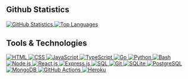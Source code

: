 ## Github Statistics

<a href="https://github.com/enenumxela">
	<img align="center" src="https://github-readme-stats.vercel.app/api?username=enenumxela&show_icons=true&count_private=true&line_height=27&custom_title=Github%20Statistics" alt="GitHub Statistics">
</a>
<a href="https://github.com/enenumxela">
	<img align="center" src="https://github-readme-stats.vercel.app/api/top-langs/?username=enenumxela&langs_count=3&custom_title=Top%20Languages" alt="Top Languages">
</a>

## Tools & Technologies

<a href="#">
	<img alt="HTML" src="https://img.shields.io/badge/HTML-E34F26.svg?logo=html5&logoColor=white">
</a>
<a href="#">
	<img alt="CSS" src="https://img.shields.io/badge/CSS-1572B6.svg?logo=css3&logoColor=white">
</a>
<a href="#">
	<img alt="JavaScript" src="https://img.shields.io/badge/JavaScript-F7DF1E.svg?logo=javascript&logoColor=black">
</a>
<a href="#">
	<img alt="TypeScript" src="https://img.shields.io/badge/TypeScript-2671E5.svg?logo=typescript&logoColor=white">
</a>
<a href="#">
	<img alt="Go" src="https://img.shields.io/badge/Go-1572B6.svg?logo=go&logoColor=white">
</a>
<a href="#">
	<img alt="Python" src="https://img.shields.io/badge/Python-14354C.svg?logo=python&logoColor=white">
</a>
<a href="#">
	<img alt="Bash" src="https://img.shields.io/badge/Bash-121011.svg?logo=gnu-bash&logoColor=white">
</a>
<a href="#">
	<img alt="Node.js" src="https://img.shields.io/badge/Node.js-43853D.svg?logo=node.js&logoColor=white">
</a>
<a href="#">
	<img alt="React.js" src="https://img.shields.io/badge/React.js-2671E5.svg?logo=react&logoColor=white">
</a>
<a href="#">
	<img alt="Express.js" src="https://img.shields.io/badge/Express.js-404d59.svg?logo=express&logoColor=white">
</a>
<a href="#">
	<img alt="SQL" src="https://custom-icon-badges.herokuapp.com/badge/SQL-025E8C.svg?logo=database&logoColor=white">
</a>
<a href="#">
	<img alt="Git" src="https://img.shields.io/badge/Git-F05033.svg?logo=git&logoColor=white">
</a>
<a href="#">
	<img alt="SQLite" src ="https://img.shields.io/badge/SQLite-07405e.svg?logo=sqlite&logoColor=white">
</a>
<a href="#">
	<img alt="PostgreSQL" src ="https://img.shields.io/badge/PostgreSQL-316192.svg?logo=postgresql&logoColor=white">
</a>
<a href="#">
	<img alt="MongoDB" src ="https://img.shields.io/badge/MongoDB-4ea94b.svg?logo=mongodb&logoColor=white">
</a>
<a href="#">
	<img alt="GitHub Actions" src="https://img.shields.io/badge/GitHub%20Actions-2671E5.svg?logo=github%20actions&logoColor=white">
</a>
<a href="#">
	<img alt="Heroku" src="https://img.shields.io/badge/Heroku-430098.svg?logo=heroku&logoColor=white">
</a>